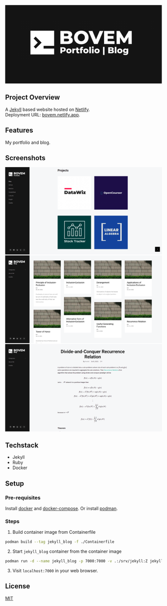 <img src="images/banner.png">

## Project Overview
A [Jekyll](https://jekyllrb.com/) based website hosted on [Netlify](https://www.netlify.com/).  
Deployment URL: [bovem.netlify.app](https://bovem.netlify.app).

## Features
My portfolio and blog.  
<!-- Blogs are based on these topics:
* Discrete Mathematics
* Linear Algebra
* Calculus
* Algorithms
* Operating Systems
* Database Management Systems
* Digital Logic and Design
* Computer Organization
* Computer Networking
* Compiler Design
* Theory of Computation
* C Programming -->

## Screenshots
<img src="images/screenshot1.png">
<img src="images/screenshot2.png">
<img src="images/screenshot3.png">

## Techstack
* Jekyll
* Ruby
* Docker

## Setup
### Pre-requisites
Install [docker](https://www.docker.com/) and [docker-compose](https://docs.docker.com/compose/).
Or install [podman](https://podman.io/).  

### Steps

1. Build container image from Containerfile

```bash
podman build --tag jekyll_blog -f ./Containerfile
```

2. Start `jekyll_blog` container from the container image

```bash
podman run -d --name jekyll_blog -p 7000:7000 -v .:/srv/jekyll:Z jekyll_blog
```

3. Visit `localhost:7000` in your web browser.

## License
[MIT](LICENSE)
